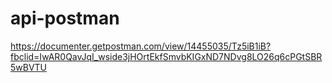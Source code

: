 # api-postman
https://documenter.getpostman.com/view/14455035/Tz5iB1iB?fbclid=IwAR0QavJqI_wside3jHOrtEkfSmvbKIGxND7NDvg8LO26q6cPGtSBR5wBVTU
